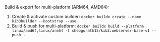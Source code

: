 Build & export for multi-platform (ARM64, AMD64):

1. Create & activate custom builder: `docker buildx create --name kib3builder --bootstrap --use`
2. Build & push for multi-platform: `docker buildx build --platform linux/amd64,linux/arm64 -t sheogorath15/kib3:webserver-base-v1 --push .`